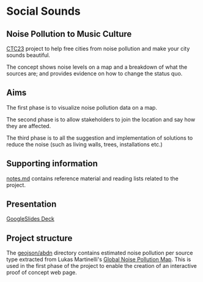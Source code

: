# Social Sounds

## Noise Pollution to Music Culture

[CTC23](https://github.com/CodeTheCity/CTC23) project to help free cities from noise pollution and make your city sounds beautiful.

The concept shows noise levels on a map and a breakdown of what the sources are; and provides evidence on how to change the status quo.

## Aims

The first phase is to visualize noise pollution data on a map.

The second phase is to allow stakeholders to join the location and say how they are affected.

The third phase is to all the suggestion and implementation of solutions to reduce the noise (such as living walls, trees, installations etc.)

## Supporting information

[notes.md](https://github.com/CodeTheCity/social-sounds/notes.md) contains reference material and reading lists related to the project.


## Presentation
[GoogleSlides Deck](https://docs.google.com/presentation/d/1ON2o5qtaoAW66Xr63Bi7IEiA-_0FAfFfqCOKNxmVCnQ/edit?usp=sharing)


## Project structure

The [geojson/abdn](https://github.com/CodeTheCity/social-sounds/geojson/abdn/) directory contains estimated noise pollution per source type extracted from Lukas Martinelli's [Global Noise Pollution Map](http://lukasmartinelli.ch/gis/2016/04/03/openstreetmap-noise-pollution-map.html). This is used in the first phase of the project to enable the creation of an interactive proof of concept web page.
